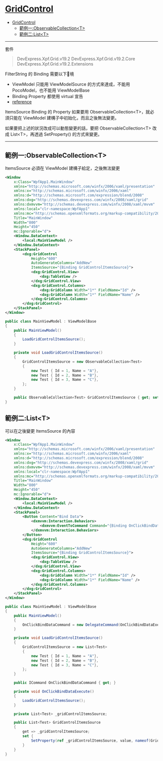 # [GridControl](https://documentation.devexpress.com/WPF/6084/Controls-and-Libraries/Data-Grid)

- [GridControl](#gridcontrol)
  - [範例一:ObservableCollection\<T>](#%e7%af%84%e4%be%8b%e4%b8%80observablecollectiont)
  - [範例二:List\<T>](#%e7%af%84%e4%be%8b%e4%ba%8clistt)

---

套件
> DevExpress.Xpf.Grid.v19.2
> DevExpress.Xpf.Grid.v19.2.Core
> DevExpress.Xpf.Grid.v19.2.Extensions

FilterString 的 Binding 需要以下𤨔境
  - ViewModel 只能用 ViewModelSource 的方式來達成，不能用 PocoModel，也不能用 ViewModelBase
  - Binding Property 都使用 virtual 宣告
  - [reference](https://github.com/DevExpress-Examples/how-to-use-enumitemssourcebehavior-t196946)


ItemsSource Binding 的 Property 如果要用 ObservableCollection\<T>，就必須只能在 ViewModel 建構子中初始化，而且之後無法變更。

如果要把上述的狀況改成可以動態變更的話，要把 ObservableCollection\<T> 改成 List\<T>，再透過 SetProperty() 的方式來變更。

---

## 範例一:ObservableCollection\<T>

ItemsSource 必須在 ViewModel 建構子給定，之後無法變更

```xml
<Window
    x:Class="WpfApp1.MainWindow"
    xmlns="http://schemas.microsoft.com/winfx/2006/xaml/presentation"
    xmlns:x="http://schemas.microsoft.com/winfx/2006/xaml"
    xmlns:d="http://schemas.microsoft.com/expression/blend/2008"
    xmlns:dxg="http://schemas.devexpress.com/winfx/2008/xaml/grid"
    xmlns:dxmvvm="http://schemas.devexpress.com/winfx/2008/xaml/mvvm"
    xmlns:local="clr-namespace:WpfApp1"
    xmlns:mc="http://schemas.openxmlformats.org/markup-compatibility/2006"
    Title="MainWindow"
    Width="800"
    Height="450"
    mc:Ignorable="d">
    <Window.DataContext>
        <local:MainViewModel />
    </Window.DataContext>
    <StackPanel>
        <dxg:GridControl
            Height="600"
            AutoGenerateColumns="AddNew"
            ItemsSource="{Binding GridControlItemsSource}">
            <dxg:GridControl.View>
                <dxg:TableView />
            </dxg:GridControl.View>
            <dxg:GridControl.Columns>
                <dxg:GridColumn Width="1*" FieldName="Id" />
                <dxg:GridColumn Width="1*" FieldName="Name" />
            </dxg:GridControl.Columns>
        </dxg:GridControl>
    </StackPanel>
</Window>
```

```csharp
public class MainViewModel : ViewModelBase
{
    public MainViewModel()
    {
        LoadGridControlItemsSource();
    }

    private void LoadGridControlItemsSource()
    {
        GridControlItemsSource = new ObservableCollection<Test>
        {
            new Test { Id = 1, Name = "A"},
            new Test { Id = 2, Name = "B"},
            new Test { Id = 3, Name = "C"},
        };
    }

    public ObservableCollection<Test> GridControlItemsSource { get; set; }
}
```

## 範例二:List\<T>

可以在之後變更 ItemsSource 的內容

```xml
<Window
    x:Class="WpfApp1.MainWindow"
    xmlns="http://schemas.microsoft.com/winfx/2006/xaml/presentation"
    xmlns:x="http://schemas.microsoft.com/winfx/2006/xaml"
    xmlns:d="http://schemas.microsoft.com/expression/blend/2008"
    xmlns:dxg="http://schemas.devexpress.com/winfx/2008/xaml/grid"
    xmlns:dxmvvm="http://schemas.devexpress.com/winfx/2008/xaml/mvvm"
    xmlns:local="clr-namespace:WpfApp1"
    xmlns:mc="http://schemas.openxmlformats.org/markup-compatibility/2006"
    Title="MainWindow"
    Width="800"
    Height="450"
    mc:Ignorable="d">
    <Window.DataContext>
        <local:MainViewModel />
    </Window.DataContext>
    <StackPanel>
        <Button Content="Bind Data">
            <dxmvvm:Interaction.Behaviors>
                <dxmvvm:EventToCommand Command="{Binding OnClickBindDataCommand}" EventName="Click" />
            </dxmvvm:Interaction.Behaviors>
        </Button>
        <dxg:GridControl
            Height="600"
            AutoGenerateColumns="AddNew"
            ItemsSource="{Binding GridControlItemsSource}">
            <dxg:GridControl.View>
                <dxg:TableView />
            </dxg:GridControl.View>
            <dxg:GridControl.Columns>
                <dxg:GridColumn Width="1*" FieldName="Id" />
                <dxg:GridColumn Width="1*" FieldName="Name" />
            </dxg:GridControl.Columns>
        </dxg:GridControl>
    </StackPanel>
</Window>
```

```csharp
public class MainViewModel : ViewModelBase
{
    public MainViewModel()
    {
        OnClickBindDataCommand = new DelegateCommand(OnClickBindDataExecute);
    }

    private void LoadGridControlItemsSource()
    {
        GridControlItemsSource = new List<Test>
        {
            new Test { Id = 1, Name = "A"},
            new Test { Id = 2, Name = "B"},
            new Test { Id = 3, Name = "C"},
        };
    }

    public ICommand OnClickBindDataCommand { get; }

    private void OnClickBindDataExecute()
    {
        LoadGridControlItemsSource();
    }

    private List<Test> _gridControlItemsSource;

    public List<Test> GridControlItemsSource
    {
        get => _gridControlItemsSource;
        set {
            SetProperty(ref _gridControlItemsSource, value, nameof(GridControlItemsSource));
        }
    }
}
```